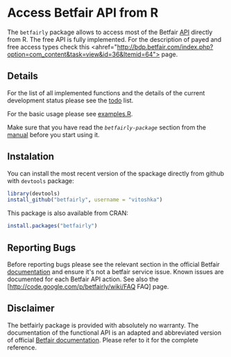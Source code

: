 # Access Betfair API from R 


The `betfairly` package allows to access most of the Betfair <a
href="https://docs.developer.betfair.com/betfair/">API</a> directly from R. The
free API is fully implemented. For the description of payed and free access
types check this <ahref="http://bdp.betfair.com/index.php?option=com_content&task=view&id=36&Itemid=64">
page</a>. </p>


## Details

For the list of all implemented functions and the details of the current
development status please see the [todo](https://github.com/vitoshka/betfairly/blob/inst/extra/todo.org) list.


For the basic usage please see [examples.R](https://github.com/vitoshka/betfairly/blob/inst/extra/examples.R). 

Make sure that you have read the _*`betfairly-package`*_ section from the <a
href="http://betfairly.googlecode.com/files/betfairly_manual.pdf">manual</a>
before you start using it.

## Instalation

You can install the most recent version of the spackage directly from github
with `devtools` package:

```R
library(devtools)
install_github("betfairly", username = "vitoshka")
```

This package is also available from CRAN:

```R
install.packages("betfairly")
```


## Reporting Bugs

Before reporting bugs please see the relevant section in the official Betfair <a
href="https://docs.developer.betfair.com/betfair/">documentation</a> and ensure
it's not a betfair service issue. Known issues are documented for each Betfair
API action. See also the [http://code.google.com/p/betfairly/wiki/FAQ FAQ]
page.


## Disclaimer

The betfairly package is provided with absolutely no warranty. The documentation
of the functional API is an adapted and abbreviated version of official
[Betfair documentation](https://docs.developer.betfair.com/betfair/). Please
refer to it for the complete reference.
